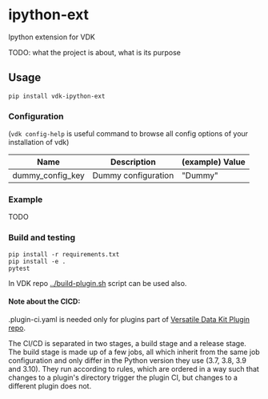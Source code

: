 # ipython-ext

Ipython extension for VDK

TODO: what the project is about, what is its purpose


## Usage

```
pip install vdk-ipython-ext
```

### Configuration

(`vdk config-help` is useful command to browse all config options of your installation of vdk)

| Name | Description | (example)  Value |
|---|---|---|
| dummy_config_key | Dummy configuration | "Dummy" |

### Example

TODO

### Build and testing

```
pip install -r requirements.txt
pip install -e .
pytest
```

In VDK repo [../build-plugin.sh](https://github.com/vmware/versatile-data-kit/tree/main/projects/vdk-plugins/build-plugin.sh) script can be used also.


#### Note about the CICD:

.plugin-ci.yaml is needed only for plugins part of [Versatile Data Kit Plugin repo](https://github.com/vmware/versatile-data-kit/tree/main/projects/vdk-plugins).

The CI/CD is separated in two stages, a build stage and a release stage.
The build stage is made up of a few jobs, all which inherit from the same
job configuration and only differ in the Python version they use (3.7, 3.8, 3.9 and 3.10).
They run according to rules, which are ordered in a way such that changes to a
plugin's directory trigger the plugin CI, but changes to a different plugin does not.